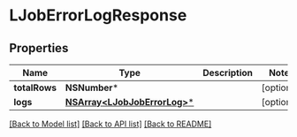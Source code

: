# LJobErrorLogResponse

## Properties
Name | Type | Description | Notes
------------ | ------------- | ------------- | -------------
**totalRows** | **NSNumber*** |  | [optional] 
**logs** | [**NSArray&lt;LJobJobErrorLog&gt;***](LJobJobErrorLog.md) |  | [optional] 

[[Back to Model list]](../README.md#documentation-for-models) [[Back to API list]](../README.md#documentation-for-api-endpoints) [[Back to README]](../README.md)


